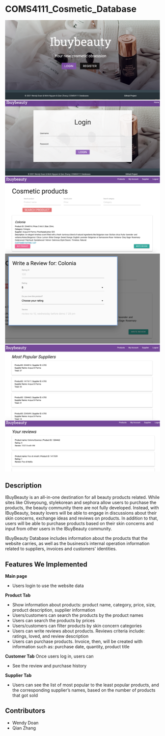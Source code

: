 # COMS4111_Cosmetic_Database

![screenshot](static/img/sql1.png)
![screenshot](static/img/sql1_2.png)
![screenshot](static/img/sql2.png)
![screenshot](static/img/sql3.png)
![screenshot](static/img/sql4.png)
![screenshot](static/img/sql5.png)



## Description

IBuyBeauty is an all-in-one destination for all beauty products related. While sites like Oliveyoung, stylekorean and sephora allow users to purchase the products, the beauty community there are not fully developed. Instead, with IBuyBeauty, beauty lovers will be able to engage in discussions about their skin concerns, exchange ideas and reviews on products. In addition to that, users will be able to purchase products based on their skin concerns and input from other users in the IBuyBeauty community.

IBuyBeauty Database includes information about the products that the website carries, as well as the business’s internal operation information related to suppliers, invoices and customers' identities.


## Features We Implemented 
**Main page**

- Users login to use the website data

**Product Tab**
- Show information about products: product name, category, price, size, product description, supplier information
- Users/customers can search the products by the product names
- Users can search the products by prices
- Users/customers can filter products by skin concern categories
- Users can write reviews about products. Reviews criteria include: ratings, loved, and review description
- Users can purchase products. Invoice, then, will be created with information such as: purchase date, quantity, product title

**Customer Tab**
Once users log in, users can
- See the review and purchase history

**Supplier Tab**
- Users can see the list of most popular to the least popular products, and the corresponding supplier’s names, based on the number of products that got sold

## Contributors
- Wendy Doan
- Qian Zhang



